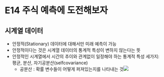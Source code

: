 
# E14 주식 예측에 도전해보자

## 시계열 데이터
- 안정적(Stationary) 데이터에 대해서만 미래 예측이 가능
- 안정적이다는 것은 시계열 데이터의 통계적 특성이 변하지 않는다는 뜻
- 안정적인 시계열에서 시간의 추이와 관계없이 일정해야 하는 통계적 특성 세가지: 평균, 분산, 자기공분산(selfcovariance)
	-	공분산 : 확률 변수들이 어떻게 퍼져있는지를 나타내는 것![](https://t1.daumcdn.net/cfile/tistory/2533B54B58BD19341C) 

<!--stackedit_data:
eyJoaXN0b3J5IjpbOTkwNjI1MTE4LC0yMDA3MzQ3NTYsODY5Nj
E5Mzk1LDczMDk5ODExNl19
-->